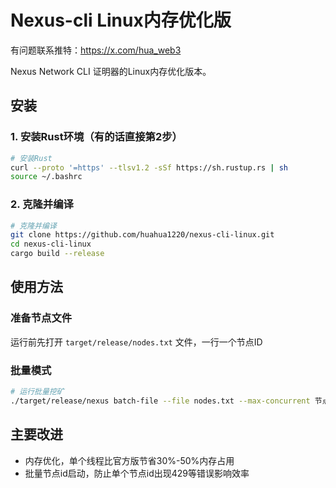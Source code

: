 # Nexus-cli Linux内存优化版

有问题联系推特：https://x.com/hua_web3

Nexus Network CLI 证明器的Linux内存优化版本。

## 安装

### 1. 安装Rust环境（有的话直接第2步）
```bash
# 安装Rust
curl --proto '=https' --tlsv1.2 -sSf https://sh.rustup.rs | sh
source ~/.bashrc
```

### 2. 克隆并编译
```bash
# 克隆并编译
git clone https://github.com/huahua1220/nexus-cli-linux.git
cd nexus-cli-linux
cargo build --release
```

## 使用方法

### 准备节点文件
运行前先打开 `target/release/nodes.txt` 文件，一行一个节点ID

### 批量模式
```bash
# 运行批量挖矿
./target/release/nexus batch-file --file nodes.txt --max-concurrent 节点数
```

## 主要改进

- 内存优化，单个线程比官方版节省30%-50%内存占用
- 批量节点id启动，防止单个节点id出现429等错误影响效率
